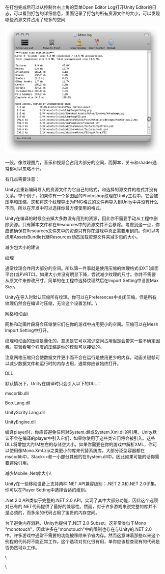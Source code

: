 在打包完成后可以从控制台右上角的菜单Open Editor Log打开Unity
Editor的日志，可以看到打包的详细信息，里面记录了打包的所有资源文件的大小，可以发现哪些资源文件占用了较多的空间

<div>

![](Unity减少包大小_files/4218557.png)

</div>

<span
style="font-family: Arial;"></span>一般，像纹理图片，音乐和视频会占用大部分的空间，而脚本，关卡和shader通常都可以忽略不计。

有几点需要注意：

Unity会重新编码导入的资源文件为它自己的格式，和选择的源文件的格式并没有关系。举个例子，如果你有一个多图层的Photoshop纹理在Unity工程中，它会被压平和压缩，这和将这个纹理导出为PNG格式的文件再导入到Unity中并没有什么不同，所以在开发中可以选择你最方便使用的格式。

Unity在编译的时候会去掉大多数没有用到的资源，因此你不需要手动从工程中删除资源。只有脚本文件和在Resources中的资源文件不会移除。考虑到这一点，你应该确保在Resources文件夹中的资源只有你在游戏中真正需要用到的。你可以考虑用AssetsBundle代替Resources动态加载资源文件来减少包的大小。

减少包大小的建议

纹理

通常纹理会咋用大部分的空间。所以第一件事就是使用压缩的纹理格式(DXT(桌面平台)或PVRTC)。如果大小并没有明显下降，尝试减少纹理的尺寸。你并不需要从原文件来修改尺寸，简单的在工程中选择纹理然后在Import
Setting中设置Max Size。

Unity在导入时默认压缩所有纹理。你可以在Preferences中关闭压缩，但是所有纹理仍然会在编译时压缩，无论这个设置怎样。\

网格和动画\

网格和动画片段将会压缩使它们在你的游戏中占用更小的空间。压缩可以在Mesh
Import Setting中打开。

纹理和动画的压缩是量化的，意思是它可以减少空间占用但是会带来一些不确定因素。实验看哪个程度的压缩是你的模型可以接受的。

注意网格压缩只会使数据文件更小而不会在运行是使用更少的内存。动画关键帧可以减少数据文件和运行时的内存占用，通常你应该始终打开。

DLL

默认情况下，Unity在编译时只会引入以下的DLL：

mscorlib.dll

Boo.Lang.dll

UnityScrity.Lang.dll

UnityEngine.dll

编译player时，你应该避免任何对System.dll或System.Xml.dll的引用。Unity默认不会在编译的player中引入它们，如果你使用了这些类它们将会被引入。这些DLL将增加大约1M左右的存储空大小。如果你需要在你的游戏中解析XML，你可以使用像Mono.Xml.zip之类更小的库来代替系统库。大部分泛型容器都在mscorlib中，Stack&lt;&gt;和一小部分其他的在System.dll中。因此<span
style="white-space: normal;">如果可能的话</span>你需要避免引用。

减少Mobile .Net库大小\

Unity在一些移动设备上支持两种.NET API兼容级别：.NET 2.0和.NET
2.0子集。你可以在Player Setting中选择合适的级别。

.Net 2.0 API类似于完整的.NET 2.0
API，实现了其中大部分功能，因此这个选项对已有的.NET代码提供了最好的兼容性。然而，对于许多游戏来说完整的库并不是必须的，而多余的代码占用了宝贵的内存空间。

为了避免内存消耗，Unity也提供了.NET 2.0 Subset。这非常类似于Mono
"monotouch"，因此许多在"monotouch"中的限制也存在与Unity的.NET
2.0中。许多游戏中通常不需要的功能被移除来节省内存。然而这意味着那些以来这个例程的代码将不能正常工作。这个选项对优化很有用，单你应该检查现有的代码是否仍然可以工作。

\

\

